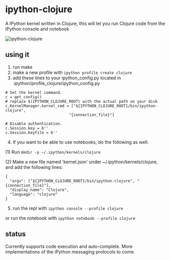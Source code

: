 # ipython-clojure
A IPython kernel written in Clojure, this will let you run Clojure code from the IPython console and notebook

![ipython-clojure](https://raw.github.com/roryk/ipython-clojure/master/images/demo.gif)

## using it
1. run make
2. make a new profile with `ipython profile create clojure`
3. add these lines to your ipython_config.py located in .ipython/profile_clojure/ipython_config.py

  ```
  # Set the kernel command.
  c = get_config()
  # replace $(IPYTHON_CLOJURE_ROOT) with the actual path on your disk
  c.KernelManager.kernel_cmd = ["${IPYTHON_CLOJURE_ROOT}/bin/ipython-clojure",
                              "{connection_file}"] 

  # Disable authentication.
  c.Session.key = b''
  c.Session.keyfile = b''
  ```

4. If you want to be able to use notebooks, do the following as well:
  
  (1) Run `mkdir -p ~/.ipython/kernels/clojure`
  
  (2) Make a new file named 'kernel.json' under ~/.ipython/kernels/clojure, and add the following lines:
  
  ```
  {
    "argv": ["${IPYTHON_CLOJURE_ROOT}/bin/ipython-clojure", "{connection_file}"],
    "display_name": "Clojure",
    "language": "clojure"
  }
  ```     
  
5. run the repl with `ipython console --profile clojure`
  
  or run the notebook with `ipython notebook --profile clojure`

## status
Currently supports code execution and auto-complete. More implementations of the iPython messaging protocols to come.
